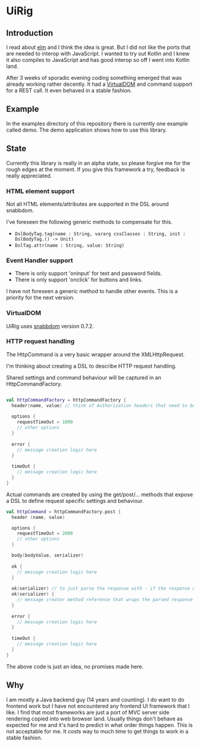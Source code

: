 # UiRig

## Introduction
I read about [elm](http://elm-lang.org/) and I think the idea is great. But I did not like the ports that are needed
to interop with JavaScript. I wanted to try out Kotlin and I knew it also compiles to JavaScript and has good interop
so off I went into Kotlin land. 

After 3 weeks of sporadic evening coding something emerged that was already working rather decently. 
It had a [VirtualDOM](https://github.com/snabbdom/snabbdom) and command support for a REST call. 
It even behaved in a stable fashion.
 
## Example
In the examples directory of this repository there is currently one example called demo.
The demo application shows how to use this library.

## State
Currently this library is really in an alpha state, so please forgive me for the rough edges at the moment.
If you give this framework a try, feedback is really appreciated.

### HTML element support
Not all HTML elements/attributes are supported in the DSL around snabbdom.

I've foreseen the following generic methods to compensate for this. 
* `DslBodyTag.tag(name : String, vararg cssClasses : String, init : DslBodyTag.() -> Unit)`
* `DslTag.attr(name : String, value: String)`

### Event Handler support
* There is only support 'oninput' for text and password fields.
* There is only support 'onclick' for buttons and links. 

I have not foreseen a generic method to handle other events. This is a priority for the next version.

### VirtualDOM
UiRig uses [snabbdom](https://github.com/snabbdom/snabbdom) version 0.7.2. 


### HTTP request handling
The HttpCommand is a very basic wrapper around the XMLHttpRequest.

I'm thinking about creating a DSL to describe HTTP request handling. 

Shared settings and command behaviour will be captured in an HttpCommandFactory.

```kotlin

val httpCommandFactory = httpCommandFactory {
  header(name, value) // think of Authorization headers that need to be set for all but the login request
  
  options {
    requestTimeOut = 1000
    // other options
  }
  
  error {
    // message creation logic here
  }
  
  timeOut {
    // message creation logic here
  }
}

```

Actual commands are created by using the get/post/... methods that expose a DSL to define request specific settings and behaviour.

```kotlin
val httpCommand = httpCommandFactory.post {
  header (name, value)

  options {
    requestTimeOut = 2000
    // other options
  }

  body(bodyValue, serializer)
  
  ok {
    // message creation logic here
  }
  
  ok(serializer) // to just parse the response with - if the response maps to a message
  ok(serializer) {
    // message creator method reference that wraps the parsed response
  }
  
  error {
    // message creation logic here
  }
  
  timeOut {
    // message creation logic here
  }
}

```

The above code is just an idea, no promises made here.

## Why

I am mostly a Java backend guy (14 years and counting). 
I do want to do frontend work but I have not encountered any frontend UI framework that I like. 
I find that most frameworks are just a port of MVC server side rendering copied into web browser land.
Usually things don't behave as expected for me and it's hard to predict in what order things happen. This is not acceptable for me. It costs way to much time to get things to work in a stable fashion.
